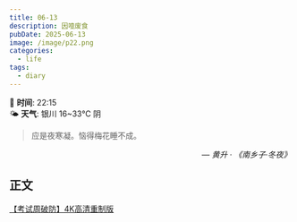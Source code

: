 ```yaml
---
title: 06-13
description: 因噎废食
pubDate: 2025-06-13
image: /image/p22.png
categories:
  - life
tags:
  - diary
---
```

📅 **时间**: 22:15  
🌤️ **天气**: 银川 16~33℃ 阴

> 应是夜寒凝。恼得梅花睡不成。

<cite style="text-align: right; display: block;">— 黄升 · 《南乡子·冬夜》</cite>

## 正文


[【考试周破防】4K高清重制版](https://www.bilibili.com/video/BV1XM4y1c7Jp/)